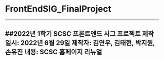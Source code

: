 # FrontEndSIG_FinalProject
----------
##2022년 1학기 SCSC 프론트엔드 시그 프로젝트
  제작 일시: 2022년 6월 29일
  제작자: 김연우, 김태현, 박지원, 손유진
  내용: SCSC 홈페이지 리뉴얼
----------
